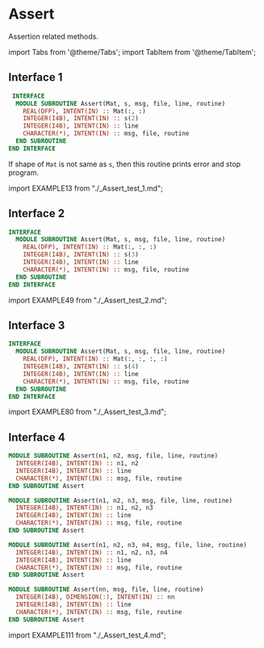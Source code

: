 # Assert

Assertion related methods.

import Tabs from '@theme/Tabs';
import TabItem from '@theme/TabItem';

## Interface 1

<Tabs>
<TabItem value="interface" label="܀ Interface" default>

```fortran
 INTERFACE
  MODULE SUBROUTINE Assert(Mat, s, msg, file, line, routine)
    REAL(DFP), INTENT(IN) :: Mat(:, :)
    INTEGER(I4B), INTENT(IN) :: s(2)
    INTEGER(I4B), INTENT(IN) :: line
    CHARACTER(*), INTENT(IN) :: msg, file, routine
  END SUBROUTINE
END INTERFACE
```

If shape of `Mat` is not same as `s`, then this routine prints error and stop program.

</TabItem>

<TabItem value="example" label="️܀ See example">

import EXAMPLE13 from "./_Assert_test_1.md";

<EXAMPLE13 />

</TabItem>

<TabItem value="close" label="↢ ">

</TabItem>
</Tabs>

## Interface 2

<Tabs>
<TabItem value="interface" label="܀ Interface" default>

```fortran
INTERFACE
  MODULE SUBROUTINE Assert(Mat, s, msg, file, line, routine)
    REAL(DFP), INTENT(IN) :: Mat(:, :, :)
    INTEGER(I4B), INTENT(IN) :: s(3)
    INTEGER(I4B), INTENT(IN) :: line
    CHARACTER(*), INTENT(IN) :: msg, file, routine
  END SUBROUTINE
END INTERFACE
```

</TabItem>

<TabItem value="example" label="️܀ See example">

import EXAMPLE49 from "./_Assert_test_2.md";

<EXAMPLE49 />

</TabItem>

<TabItem value="close" label="↢ ">

</TabItem>
</Tabs>

## Interface 3

<Tabs>
<TabItem value="interface" label="܀ Interface" default>

```fortran
INTERFACE
  MODULE SUBROUTINE Assert(Mat, s, msg, file, line, routine)
    REAL(DFP), INTENT(IN) :: Mat(:, :, :, :)
    INTEGER(I4B), INTENT(IN) :: s(4)
    INTEGER(I4B), INTENT(IN) :: line
    CHARACTER(*), INTENT(IN) :: msg, file, routine
  END SUBROUTINE
END INTERFACE
```

</TabItem>

<TabItem value="example" label="️܀ See example">

import EXAMPLE80 from "./_Assert_test_3.md";

<EXAMPLE80 />

</TabItem>

<TabItem value="close" label="↢ ">

</TabItem>
</Tabs>

## Interface 4

<Tabs>
<TabItem value="interface" label="܀ Interface" default>

```fortran
MODULE SUBROUTINE Assert(n1, n2, msg, file, line, routine)
  INTEGER(I4B), INTENT(IN) :: n1, n2
  INTEGER(I4B), INTENT(IN) :: line
  CHARACTER(*), INTENT(IN) :: msg, file, routine
END SUBROUTINE Assert
```

</TabItem>

<TabItem value="interface2" label="܀ Interface">

```fortran
MODULE SUBROUTINE Assert(n1, n2, n3, msg, file, line, routine)
  INTEGER(I4B), INTENT(IN) :: n1, n2, n3
  INTEGER(I4B), INTENT(IN) :: line
  CHARACTER(*), INTENT(IN) :: msg, file, routine
END SUBROUTINE Assert
```

</TabItem>

<TabItem value="interface3" label="܀ Interface">

```fortran
MODULE SUBROUTINE Assert(n1, n2, n3, n4, msg, file, line, routine)
  INTEGER(I4B), INTENT(IN) :: n1, n2, n3, n4
  INTEGER(I4B), INTENT(IN) :: line
  CHARACTER(*), INTENT(IN) :: msg, file, routine
END SUBROUTINE Assert
```

</TabItem>

<TabItem value="interface4" label="܀ interface">

```fortran
MODULE SUBROUTINE Assert(nn, msg, file, line, routine)
  INTEGER(I4B), DIMENSION(:), INTENT(IN) :: nn
  INTEGER(I4B), INTENT(IN) :: line
  CHARACTER(*), INTENT(IN) :: msg, file, routine
END SUBROUTINE Assert
```

</TabItem>

<TabItem value="example" label="️܀ See example">

import EXAMPLE111 from "./_Assert_test_4.md";

<EXAMPLE111 />

</TabItem>

<TabItem value="close" label="↢ ">

</TabItem>
</Tabs>
